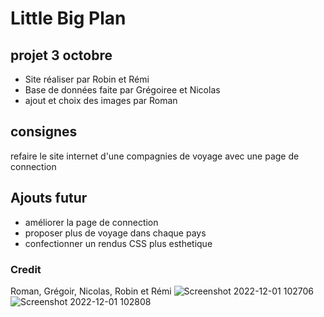 # Little Big Plan

## projet 3 octobre

- Site réaliser par Robin et Rémi
- Base de données faite par Grégoiree et Nicolas
- ajout et choix des images par Roman

## consignes

refaire le site internet d'une compagnies de voyage avec une page de connection

## Ajouts futur

- améliorer la page de connection
- proposer plus de voyage dans chaque pays
- confectionner un rendus CSS plus esthetique

### Credit
Roman, Grégoir, Nicolas, Robin et Rémi
![Screenshot 2022-12-01 102706](https://user-images.githubusercontent.com/89474293/205016371-3ea6395f-6e5a-4fc0-a61e-563980e6f607.png)
![Screenshot 2022-12-01 102808](https://user-images.githubusercontent.com/89474293/205016365-351233e0-f2e3-495c-90e3-bb5556853d7a.png)

